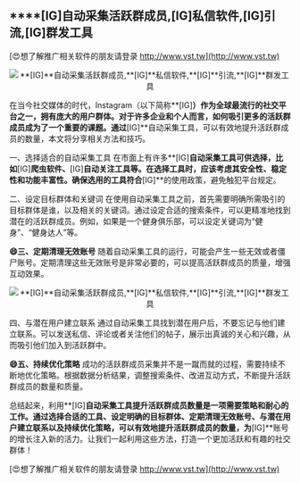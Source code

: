 ## ****[IG]**自动采集活跃群成员,**[IG]**私信软件,**[IG]**引流,**[IG]**群发工具**

[😍想了解推广相关软件的朋友请登录 http://www.vst.tw](http://www.vst.tw)

 <center><img src="https://vst.tw/MP4/tuiguang/png/8.png" alt="**[IG]**自动采集活跃群成员,**[IG]**私信软件,**[IG]**引流,**[IG]**群发工具"></center>

在当今社交媒体的时代，Instagram（以下简称**[IG]**）作为全球最流行的社交平台之一，拥有庞大的用户群体。对于许多企业和个人而言，如何吸引更多的活跃群成员成为了一个重要的课题。通过**[IG]**自动采集工具，可以有效地提升活跃群成员的数量，本文将分享相关方法和技巧。

一、选择适合的自动采集工具
在市面上有许多**[IG]**自动采集工具可供选择，比如**[IG]**爬虫软件、**[IG]**自动关注工具等。在选择工具时，应该考虑其安全性、稳定性和功能丰富性。确保选用的工具符合**[IG]**的使用政策，避免触犯平台规定。

二、设定目标群体和关键词
在使用自动采集工具之前，首先需要明确所需吸引的目标群体是谁，以及相关的关键词。通过设定合适的搜索条件，可以更精准地找到潜在的活跃群成员。例如，如果是一个健身俱乐部，可以设定关键词为“健身”、“健身达人”等。

**😄三、定期清理无效账号**
随着自动采集工具的运行，可能会产生一些无效或者僵尸账号。定期清理这些无效账号是非常必要的，可以提高活跃群成员的质量，增强互动效果。

 <center><img src="https://vst.tw/MP4/tuiguang/png/7.png" alt="**[IG]**自动采集活跃群成员,**[IG]**私信软件,**[IG]**引流,**[IG]**群发工具"></center>

四、与潜在用户建立联系
通过自动采集工具找到潜在用户后，不要忘记与他们建立联系。可以发送私信、评论或者关注他们的帖子，展示出真诚的关心和兴趣，从而吸引他们加入到活跃群中。

**😄五、持续优化策略**
成功的活跃群成员采集并不是一蹴而就的过程，需要持续不断地优化策略。根据数据分析结果，调整搜索条件、改进互动方式，不断提升活跃群成员的数量和质量。

总结起来，利用**[IG]**自动采集工具提升活跃群成员数量是一项需要策略和耐心的工作。通过选择合适的工具、设定明确的目标群体、定期清理无效账号、与潜在用户建立联系以及持续优化策略，可以有效地提升活跃群成员的数量，为**[IG]**账号的增长注入新的活力。让我们一起利用这些方法，打造一个更加活跃和有趣的社交群体！

[😍想了解推广相关软件的朋友请登录 http://www.vst.tw](http://www.vst.tw)



